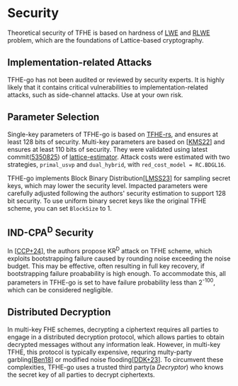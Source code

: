 # Security
Theoretical security of TFHE is based on hardness of [LWE](https://en.wikipedia.org/wiki/Learning_with_errors) and [RLWE](https://en.wikipedia.org/wiki/Ring_learning_with_errors) problem, which are the foundations of Lattice-based cryptography.

## Implementation-related Attacks
TFHE-go has not been audited or reviewed by security experts. It is highly likely that it contains critical vulnerabilities to implementation-related attacks, such as side-channel attacks. Use at your own risk.

## Parameter Selection
Single-key parameters of TFHE-go is based on [TFHE-rs](https://github.com/zama-ai/tfhe-rs), and ensures at least 128 bits of security. Multi-key parameters are based on [[KMS22](https://eprint.iacr.org/2022/1460)] and ensures at least 110 bits of security. They were validated using latest commit([5350825](https://github.com/malb/lattice-estimator/commit/53508253629d3b5d31a2ad110e85dc69391ccb95)) of [lattice-estimator](https://github.com/malb/lattice-estimator). Attack costs were estimated with two strategies, `primal_usvp` and `dual_hybrid`, with `red_cost_model = RC.BDGL16`.

TFHE-go implements Block Binary Distribution[[LMSS23](https://eprint.iacr.org/2023/958)] for sampling secret keys, which may lower the security level. Impacted parameters were carefully adjusted following the authors' security estimation to support 128 bit security. To use uniform binary secret keys like the original TFHE scheme, you can set `BlockSize` to 1.

## IND-CPA<sup>D</sup> Security
In [[CCP+24](https://eprint.iacr.org/2024/127)], the authors propose KR<sup>D</sup> attack on TFHE scheme, which exploits bootstrapping failure caused by rounding noise exceeding the noise budget. This may be effective, often resulting in full key recovery, if bootstrapping failure proabability is high enough. To accommodate this, all parameters in TFHE-go is set to have failure probability less than 2<sup>-100</sup>, which can be considered negligible.

## Distributed Decryption
In multi-key FHE schemes, decrypting a ciphertext requires all parties to engage in a distributed decryption protocol, which allows parties to obtain decrypted messages without any information leak. However, in multi-key TFHE, this protocol is typically expensive, requring multy-party garbling[[Ben18](https://eprint.iacr.org/2017/1186)] or modified noise flooding[[DDK+23](https://eprint.iacr.org/2023/815)]. To circumvent these complexities, TFHE-go uses a trusted third party(a *Decryptor*) who knows the secret key of all parties to decrypt ciphertexts.
